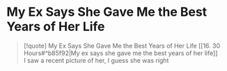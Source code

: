 # My Ex Says She Gave Me the Best Years of Her Life

> [!quote] My Ex Says She Gave Me the Best Years of Her Life
[[16. 30 Hours#^b85f92|My ex says she gave me the best years of her life]]  
I saw a recent picture of her, I guess she was right
